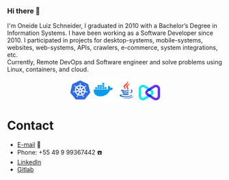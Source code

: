 ### Hi there 👋

I'm Oneide Luiz Schneider, I graduated in 2010 with a Bachelor’s Degree in Information Systems.
I have been working as a Software Developer since 2010. I participated in projects for desktop-systems, mobile-systems, websites, web-systems, APIs, crawlers, e-commerce, system integrations, etc. \
Currently, Remote DevOps and Software engineer and solve problems using Linux, containers, and cloud. 

<p align="center">
<img src="https://raw.githubusercontent.com/OneideLuizSchneider/OneideLuizSchneider/master/assets/k8s.png" width="50">
<img src="https://raw.githubusercontent.com/OneideLuizSchneider/OneideLuizSchneider/master/assets/docker.png" width="50">
<img src="https://raw.githubusercontent.com/OneideLuizSchneider/OneideLuizSchneider/master/assets/java.png" width="50">
  <img src="https://raw.githubusercontent.com/OneideLuizSchneider/OneideLuizSchneider/master/assets/devops.png" width="50">
</p>

# Contact 

- [E-mail](mailto:oneidels@gmail.com) :e-mail:
- Phone: +55 49 9 99367442 :phone:
- [LinkedIn](https://www.linkedin.com/in/oneideluizschneider)
- [Gitlab](https://gitlab.com/oneideluizschneider)


<!--
**OneideLuizSchneider/OneideLuizSchneider** is a ✨ _special_ ✨ repository because its `README.md` (this file) appears on your GitHub profile.

Here are some ideas to get you started:

- 🔭 I’m currently working on ...
- 🌱 I’m currently learning ...
- 👯 I’m looking to collaborate on ...
- 🤔 I’m looking for help with ...
- 💬 Ask me about ...
- 📫 How to reach me: ...
- 😄 Pronouns: ...
- ⚡ Fun fact: ...
-->
